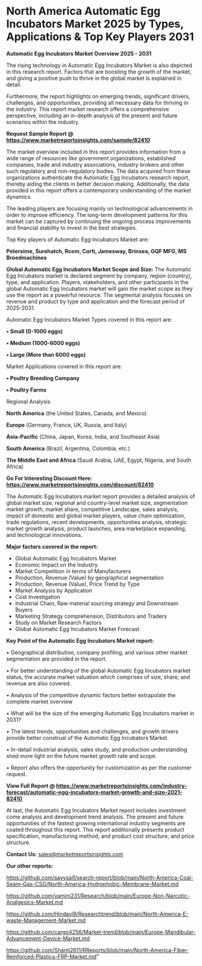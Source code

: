 # North America Automatic Egg Incubators Market 2025 by Types, Applications & Top Key Players 2031

<Strong> Automatic Egg Incubators Market Overview 2025 - 2031</strong>

The rising technology in Automatic Egg Incubators Market is also depicted in this research report. Factors that are boosting the growth of the market, and giving a positive push to thrive in the global market is explained in detail.

Furthermore, the report highlights on emerging trends, significant drivers, challenges, and opportunities, providing all necessary data for thriving in the industry. This report market research offers a comprehensive perspective, including an in-depth analysis of the present and future scenarios within the industry.

<strong>Request Sample Report @ <a href=https://www.marketreportsinsights.com/sample/82410>https://www.marketreportsinsights.com/sample/82410</a></strong>

The market overview included in this report provides information from a wide range of resources like government organizations, established companies, trade and industry associations, industry brokers and other such regulatory and non-regulatory bodies. The data acquired from these organizations authenticate the Automatic Egg Incubators research report, thereby aiding the clients in better decision making. Additionally, the data provided in this report offers a contemporary understanding of the market dynamics.

The leading players are focusing mainly on technological advancements in order to improve efficiency. The long-term development patterns for this market can be captured by continuing the ongoing process improvements and financial stability to invest in the best strategies.

Top Key players of Automatic Egg Incubators Market are:

<strong>Petersime, Surehatch, Rcom, Corti, Jamesway, Brinsea, GQF MFG, MS Broedmachines</strong>

<strong><b>Global Automatic Egg Incubators Market Scope and Size:</b></strong>
The Automatic Egg Incubators market is declared segment by company, region (country), type, and application. Players, stakeholders, and other participants in the global Automatic Egg Incubators market will gain the market scope as they use the report as a powerful resource. The segmental analysis focuses on revenue and product by type and application and the forecast period of 2025-2031.

Automatic Egg Incubators Market Types covered in this report are:

<strong>• Small (0-1000 eggs)

• Medium (1000-6000 eggs)

• Large (More than 6000 eggs)</strong>

Market Applications covered in this report are:

<strong>• Poultry Breeding Company

• Poultry Farms</strong> 

Regional Analysis

<strong>North America</strong> (the United States, Canada, and Mexico)

<strong>Europe</strong> (Germany, France, UK, Russia, and Italy)

<strong>Asia-Pacific</strong> (China, Japan, Korea, India, and Southeast Asia)

<strong>South America</strong> (Brazil, Argentina, Colombia, etc.)

<strong>The Middle East and Africa</strong> (Saudi Arabia, UAE, Egypt, Nigeria, and South Africa)

<strong>Go For Interesting Discount Here: <a href=https://www.marketreportsinsights.com/discount/82410>https://www.marketreportsinsights.com/discount/82410</a></strong>

The Automatic Egg Incubators market report provides a detailed analysis of global market size, regional and country-level market size, segmentation market growth, market share, competitive Landscape, sales analysis, impact of domestic and global market players, value chain optimization, trade regulations, recent developments, opportunities analysis, strategic market growth analysis, product launches, area marketplace expanding, and technological innovations.

<strong><b>Major factors covered in the report:</b></strong>
<ul>
  <li>Global Automatic Egg Incubators Market </li>
  <li>Economic Impact on the Industry</li>
  <li>Market Competition in terms of Manufacturers</li>
  <li>Production, Revenue (Value) by geographical segmentation</li>
  <li>Production, Revenue (Value), Price Trend by Type</li>
  <li>Market Analysis by Application</li>
  <li>Cost Investigation</li>
  <li>Industrial Chain, Raw material sourcing strategy and Downstream Buyers</li>
  <li>Marketing Strategy comprehension, Distributors and Traders</li>
  <li>Study on Market Research Factors</li>
  <li>Global Automatic Egg Incubators Market Forecast</li>
</ul>

<strong><b>Key Point of the Automatic Egg Incubators Market report:</b></strong>

• Geographical distribution, company profiling, and various other market segmentation are provided in the report.

• For better understanding of the global Automatic Egg Incubators market status, the accurate market valuation which comprises of size, share, and revenue are also covered.

• Analysis of the competitive dynamic factors better extrapolate the complete market overview

• What will be the size of the emerging Automatic Egg Incubators market in 2031?

• The latest trends, opportunities and challenges, and growth drivers provide better construal of the Automatic Egg Incubators Market.

• In-detail industrial analysis, sales study, and production understanding shed more light on the future market growth rate and scope.

• Report also offers the opportunity for customization as per the customer request.

<strong><b>View Full Report @ <a href=https://www.marketreportsinsights.com/industry-forecast/automatic-egg-incubators-market-growth-and-size-2021-82410>https://www.marketreportsinsights.com/industry-forecast/automatic-egg-incubators-market-growth-and-size-2021-82410</a></b></strong>


At last, the Automatic Egg Incubators Market report includes investment come analysis and development trend analysis. The present and future opportunities of the fastest growing international industry segments are coated throughout this report. This report additionally presents product specification, manufacturing method, and product cost structure, and price structure.

<strong>Contact Us:</strong>
sales@marketreportsinsights.com

<strong>Our other reports:</strong>

<a href=https://github.com/sayysaif/search-report/blob/main/North-America-Coal-Seam-Gas-CSG/North-America-Hydrophobic-Membrane-Market.md>https://github.com/sayysaif/search-report/blob/main/North-America-Coal-Seam-Gas-CSG/North-America-Hydrophobic-Membrane-Market.md</a>

<a href=https://github.com/yamini231/Research/blob/main/Europe-Non-Narcotic-Analgesics-Market.md>https://github.com/yamini231/Research/blob/main/Europe-Non-Narcotic-Analgesics-Market.md</a>

<a href=https://github.com/Hindavi9/Researchtrend/blob/main/North-America-E-waste-Management-Market.md>https://github.com/Hindavi9/Researchtrend/blob/main/North-America-E-waste-Management-Market.md</a>

<a href=https://github.com/cargo4256/Market-trend/blob/main/Europe-Mandibular-Advancement-Device-Market.md>https://github.com/cargo4256/Market-trend/blob/main/Europe-Mandibular-Advancement-Device-Market.md</a>

<a href=https://github.com/Shanti2611/RReports/blob/main/North-America-Fiber-Reinforced-Plastics-FRP-Market.md>https://github.com/Shanti2611/RReports/blob/main/North-America-Fiber-Reinforced-Plastics-FRP-Market.md</a>"
